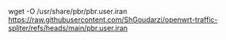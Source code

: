 wget -O /usr/share/pbr/pbr.user.iran https://raw.githubusercontent.com/ShGoudarzi/openwrt-traffic-spliter/refs/heads/main/pbr.user.iran

